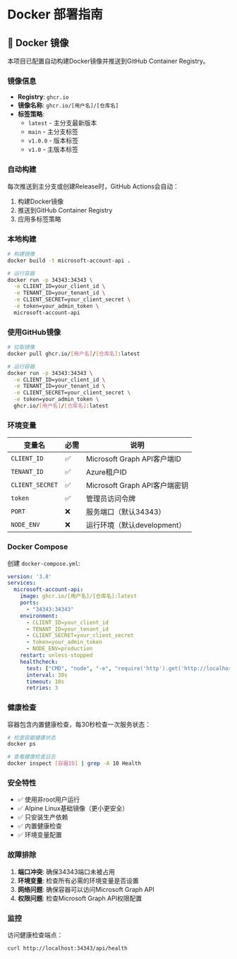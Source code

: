 # Docker 部署指南

## 🐳 Docker 镜像

本项目已配置自动构建Docker镜像并推送到GitHub Container Registry。

### 镜像信息

- **Registry**: `ghcr.io`
- **镜像名称**: `ghcr.io/[用户名]/[仓库名]`
- **标签策略**:
  - `latest` - 主分支最新版本
  - `main` - 主分支标签
  - `v1.0.0` - 版本标签
  - `v1.0` - 主版本标签

### 自动构建

每次推送到主分支或创建Release时，GitHub Actions会自动：

1. 构建Docker镜像
2. 推送到GitHub Container Registry
3. 应用多标签策略

### 本地构建

```bash
# 构建镜像
docker build -t microsoft-account-api .

# 运行容器
docker run -p 34343:34343 \
  -e CLIENT_ID=your_client_id \
  -e TENANT_ID=your_tenant_id \
  -e CLIENT_SECRET=your_client_secret \
  -e token=your_admin_token \
  microsoft-account-api
```

### 使用GitHub镜像

```bash
# 拉取镜像
docker pull ghcr.io/[用户名]/[仓库名]:latest

# 运行容器
docker run -p 34343:34343 \
  -e CLIENT_ID=your_client_id \
  -e TENANT_ID=your_tenant_id \
  -e CLIENT_SECRET=your_client_secret \
  -e token=your_admin_token \
  ghcr.io/[用户名]/[仓库名]:latest
```

### 环境变量

| 变量名 | 必需 | 说明 |
|--------|------|------|
| `CLIENT_ID` | ✅ | Microsoft Graph API客户端ID |
| `TENANT_ID` | ✅ | Azure租户ID |
| `CLIENT_SECRET` | ✅ | Microsoft Graph API客户端密钥 |
| `token` | ✅ | 管理员访问令牌 |
| `PORT` | ❌ | 服务端口（默认34343） |
| `NODE_ENV` | ❌ | 运行环境（默认development） |

### Docker Compose

创建 `docker-compose.yml`:

```yaml
version: '3.8'
services:
  microsoft-account-api:
    image: ghcr.io/[用户名]/[仓库名]:latest
    ports:
      - "34343:34343"
    environment:
      - CLIENT_ID=your_client_id
      - TENANT_ID=your_tenant_id
      - CLIENT_SECRET=your_client_secret
      - token=your_admin_token
      - NODE_ENV=production
    restart: unless-stopped
    healthcheck:
      test: ["CMD", "node", "-e", "require('http').get('http://localhost:34343/api/health', (res) => { process.exit(res.statusCode === 200 ? 0 : 1) })"]
      interval: 30s
      timeout: 10s
      retries: 3
```

### 健康检查

容器包含内置健康检查，每30秒检查一次服务状态：

```bash
# 检查容器健康状态
docker ps

# 查看健康检查日志
docker inspect [容器ID] | grep -A 10 Health
```

### 安全特性

- ✅ 使用非root用户运行
- ✅ Alpine Linux基础镜像（更小更安全）
- ✅ 只安装生产依赖
- ✅ 内置健康检查
- ✅ 环境变量配置

### 故障排除

1. **端口冲突**: 确保34343端口未被占用
2. **环境变量**: 检查所有必需的环境变量是否设置
3. **网络问题**: 确保容器可以访问Microsoft Graph API
4. **权限问题**: 检查Microsoft Graph API权限配置

### 监控

访问健康检查端点：
```bash
curl http://localhost:34343/api/health
```

